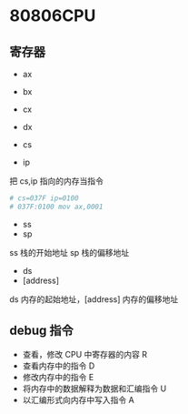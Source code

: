 # 80806CPU

## 寄存器

- ax
- bx
- cx
- dx

- cs
- ip

把 cs,ip 指向的内存当指令

```s
# cs=037F ip=0100
# 037F:0100 mov ax,0001
```

- ss
- sp

ss 栈的开始地址 sp 栈的偏移地址

- ds
- [address]

ds 内存的起始地址，[address] 内存的偏移地址

## debug 指令

- 查看，修改 CPU 中寄存器的内容  R
- 查看内存中的指令 D
- 修改内存中的指令 E
- 将内存中的数据解释为数据和汇编指令 U
- 以汇编形式向内存中写入指令 A
